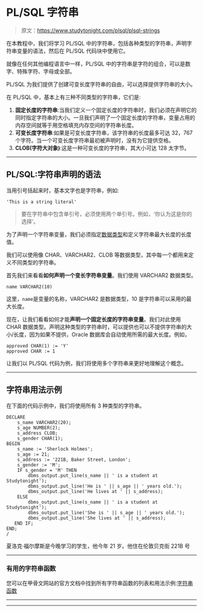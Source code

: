 # PL/SQL 字符串

> 原文：<https://www.studytonight.com/plsql/plsql-strings>

在本教程中，我们将学习 PL/SQL 中的字符串，包括各种类型的字符串，声明字符串变量的语法，然后在 PL/SQL 代码块中使用它。

就像在任何其他编程语言中一样，PL/SQL 中的字符串是字符的组合，可以是数字、特殊字符、字母或全部。

PL/SQL 为我们提供了创建可变长度字符串的自由，可以选择提供字符串的大小。

在 PL/SQL 中，基本上有三种不同类型的字符串，它们是:

1.  **固定长度的字符串**:当我们定义一个固定长度的字符串时，我们必须在声明它的同时指定字符串的大小。一旦我们声明了一个固定长度的字符串，变量占用的内存空间就等于用空格填充内存空间的字符串长度。
2.  **可变长度字符串**:如果是可变长度字符串，该字符串的长度最多可达 32，767 个字符。当一个可变长度字符串最初被声明时，没有为它提供空格。
3.  **CLOB(字符大对象)**:这是一种可变长度的字符串，其大小可达 128 太字节。

* * *

## PL/SQL:字符串声明的语法

当用引号括起来时，基本文字也是字符串，例如:

```
'This is a string literal'
```

> 要在字符串中包含单引号，必须使用两个单引号。例如，‘你认为这是你的选择’。

为了声明一个字符串变量，我们必须指定[数据类型](datatype-in-plsql)和定义字符串最大长度的长度值。

我们可以使用像 CHAR、VARCHAR2、CLOB 等数据类型，其中每一个都用来定义不同类型的字符串。

首先我们来看看**如何声明一个变长字符串变量**。我们使用 VARCHAR2 数据类型。

```
name VARCHAR2(10)
```

这里，`name`是变量的名称，VARCHAR2 是数据类型，10 是字符串可以采用的最大长度。

现在，让我们看看如何才能**声明一个固定长度的字符串变量**。我们对此使用 CHAR 数据类型。声明这种类型的字符串时，可以提供也可以不提供字符串的大小/长度，因为如果不提供，Oracle 数据库会自动使用所需的最大长度。例如，

```
approved CHAR(1) := 'Y'
approved CHAR := 1
```

让我们以 PL/SQL 代码为例，我们将使用多个字符串来更好地理解这个概念。

* * *

## 字符串用法示例

在下面的代码示例中，我们将使用所有 3 种类型的字符串。

```
DECLARE 
   	s_name VARCHAR2(20); 
   	s_age NUMBER(2); 
   	s_address CLOB; 
   	s_gender CHAR(1); 
BEGIN 
   	s_name := 'Sherlock Holmes'; 
   	s_age := 21; 
   	s_address := '221B, Baker Street, London'; 
   	s_gender := 'M';
   	IF s_gender = 'M' THEN 
      	dbms_output.put_line(s_name || ' is a student at Studytonight'); 
      	dbms_output.put_line('He is ' || s_age || ' years old.'); 
      	dbms_output.put_line('He lives at ' || s_address); 
    ELSE
    	dbms_output.put_line(s_name || ' is a student at Studytonight'); 
      	dbms_output.put_line('She is ' || s_age || ' years old.'); 
      	dbms_output.put_line('She lives at ' || s_address);
   END IF; 
END; 
/
```

夏洛克·福尔摩斯是今晚学习的学生，他今年 21 岁。他住在伦敦贝克街 221B 号

* * *

### 有用的字符串函数

您可以在甲骨文网站的官方文档中找到所有字符串函数的列表和用法示例:[字符串函数](https://docs.oracle.com/cd/E17952_01/mysql-5.1-en/string-functions.html)

* * *

* * *